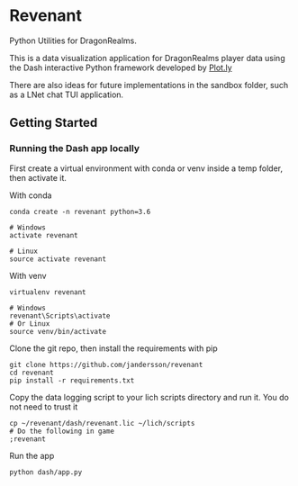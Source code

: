 # Revenant
Python Utilities for DragonRealms. 

This is a data visualization application for DragonRealms player data using the Dash interactive Python framework developed by [Plot.ly](https://plot.ly/)

There are also ideas for future implementations in the sandbox folder, such as a LNet chat TUI application.

## Getting Started

### Running the Dash app locally
First create a virtual environment with conda or venv inside a temp folder, then activate it.

With conda
```
conda create -n revenant python=3.6

# Windows
activate revenant

# Linux
source activate revenant
```

With venv
```
virtualenv revenant

# Windows
revenant\Scripts\activate
# Or Linux
source venv/bin/activate
```

Clone the git repo, then install the requirements with pip
```
git clone https://github.com/jandersson/revenant 
cd revenant
pip install -r requirements.txt
```

Copy the data logging script to your lich scripts directory and run it. You do not need to trust it
```
cp ~/revenant/dash/revenant.lic ~/lich/scripts
# Do the following in game
;revenant
```

Run the app
```
python dash/app.py
```

